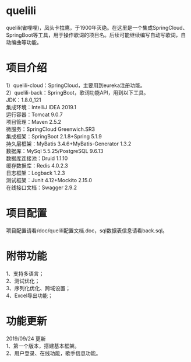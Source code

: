 # quelili
quelili(雀哩哩)，凤头卡拉鹰，于1900年灭绝。在这里是一个集成SpringCloud、SpringBoot等工具，用于操作歌词的项目名。后续可能继续编写自动写歌词，自动编曲等功能。<br/>

# 项目介绍
1）quelili-cloud：SpringCloud，主要用到eureka注册功能。<br/>
2）quelili-back：SpringBoot，歌词功能API，用到以下工具。<br/>
JDK：1.8.0_121<br/>
集成环境：IntelliJ IDEA 2019.1<br/>
运行容器：Tomcat 9.0.7<br/>
项目管理：Maven 2.5.2<br/>
微服务：SpringCloud Greenwich.SR3<br/>
集成框架：SpringBoot 2.1.8+Spring 5.1.9<br/>
持久层框架：MyBatis 3.4.6+MyBatis-Generator 1.3.2<br/>
数据库：MySql 5.5.25/PostgreSQL 9.6.13<br/>
数据库连接池：Druid 1.1.10<br/>
缓存数据库：Redis 4.0.2.3<br/>
日志框架：Logback 1.2.3<br/>
测试框架：Junit 4.12+Mockito 2.15.0<br/>
在线接口文档：Swagger 2.9.2<br/>

# 项目配置
项目配置请看/doc/quelili配置文档.doc，sql数据表信息请看back.sql。

# 附带功能
1、支持多语言；<br />
2、测试优化；<br />
3、序列化优化、跨域设置；<br />
4、Excel导出功能；<br />

# 功能更新
2019/09/24 更新 <br />
1、第一个版本，搭建基本框架。<br />
2、用户登录、在线功能，歌手信息功能。<br />



